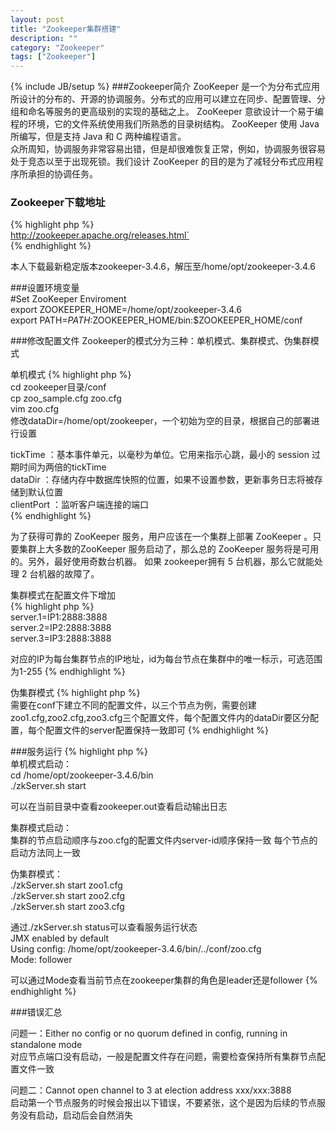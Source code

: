 ```yaml
---
layout: post
title: "Zookeeper集群搭建"
description: ""
category: "Zookeeper"
tags: ["Zookeeper"]
---
```

{% include JB/setup %}
###Zookeeper简介
ZooKeeper 是一个为分布式应用所设计的分布的、开源的协调服务。分布式的应用可以建立在同步、配置管理、分组和命名等服务的更高级别的实现的基础之上。 ZooKeeper 意欲设计一个易于编程的环境，它的文件系统使用我们所熟悉的目录树结构。 ZooKeeper 使用 Java 所编写，但是支持 Java 和 C 两种编程语言。    
众所周知，协调服务非常容易出错，但是却很难恢复正常，例如，协调服务很容易处于竞态以至于出现死锁。我们设计 ZooKeeper 的目的是为了减轻分布式应用程序所承担的协调任务。

### Zookeeper下载地址   
{% highlight php %}   
http://zookeeper.apache.org/releases.html`  
{% endhighlight %}

本人下载最新稳定版本zookeeper-3.4.6，解压至/home/opt/zookeeper-3.4.6   

###设置环境变量   
\#Set ZooKeeper Enviroment   
export ZOOKEEPER_HOME=/home/opt/zookeeper-3.4.6    
export PATH=$PATH:$ZOOKEEPER_HOME/bin:$ZOOKEEPER_HOME/conf   

###修改配置文件
Zookeeper的模式分为三种：单机模式、集群模式、伪集群模式   

单机模式
{% highlight php %}   
cd zookeeper目录/conf   
cp zoo_sample.cfg zoo.cfg    
vim zoo.cfg   
修改dataDir=/home/opt/zookeeper，一个初始为空的目录，根据自己的部署进行设置   

tickTime ：基本事件单元，以毫秒为单位。它用来指示心跳，最小的 session 过期时间为两倍的tickTime   
dataDir ：存储内存中数据库快照的位置，如果不设置参数，更新事务日志将被存储到默认位置   
clientPort ：监听客户端连接的端口   
{% endhighlight %}


为了获得可靠的 ZooKeeper 服务，用户应该在一个集群上部署 ZooKeeper 。只要集群上大多数的ZooKeeper 服务启动了，那么总的 ZooKeeper 服务将是可用的。另外，最好使用奇数台机器。 如果 zookeeper拥有 5 台机器，那么它就能处理 2 台机器的故障了。

集群模式在配置文件下增加    
{% highlight php %}   
server.1=IP1:2888:3888   
server.2=IP2:2888:3888   
server.3=IP3:2888:3888   

对应的IP为每台集群节点的IP地址，id为每台节点在集群中的唯一标示，可选范围为1-255
{% endhighlight %}

伪集群模式
{% highlight php %}   
需要在conf下建立不同的配置文件，以三个节点为例，需要创建zoo1.cfg,zoo2.cfg,zoo3.cfg三个配置文件，每个配置文件内的dataDir要区分配置，每个配置文件的server配置保持一致即可
{% endhighlight %}


###服务运行
{% highlight php %}   
单机模式启动：   
cd /home/opt/zookeeper-3.4.6/bin   
./zkServer.sh start   

可以在当前目录中查看zookeeper.out查看启动输出日志   

集群模式启动：   
集群的节点启动顺序与zoo.cfg的配置文件内server-id顺序保持一致
每个节点的启动方法同上一致    

伪集群模式：    
./zkServer.sh start zoo1.cfg   
./zkServer.sh start zoo2.cfg   
./zkServer.sh start zoo3.cfg   

通过./zkServer.sh status可以查看服务运行状态   
JMX enabled by default   
Using config: /home/opt/zookeeper-3.4.6/bin/../conf/zoo.cfg   
Mode: follower   

可以通过Mode查看当前节点在zookeeper集群的角色是leader还是follower
{% endhighlight %}

###错误汇总

问题一：Either no config or no quorum defined in config, running  in standalone mode    
对应节点端口没有启动，一般是配置文件存在问题，需要检查保持所有集群节点配置文件一致   

问题二：Cannot open channel to 3 at election address xxx/xxx:3888    
启动第一个节点服务的时候会报出以下错误，不要紧张，这个是因为后续的节点服务没有启动，启动后会自然消失   
